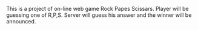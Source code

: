 This is a project of on-line web game Rock Papes Scissars.
Player will be guessing one of R,P,S.
Server will guess his answer and the winner will be announced.

